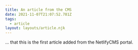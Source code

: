 ```yaml
---
title: An article from the CMS
date: 2021-11-07T21:07:52.781Z
tags:
  - article
layout: layouts/article.njk
---
```


... that this is the first article added from the NetlifyCMS portal.